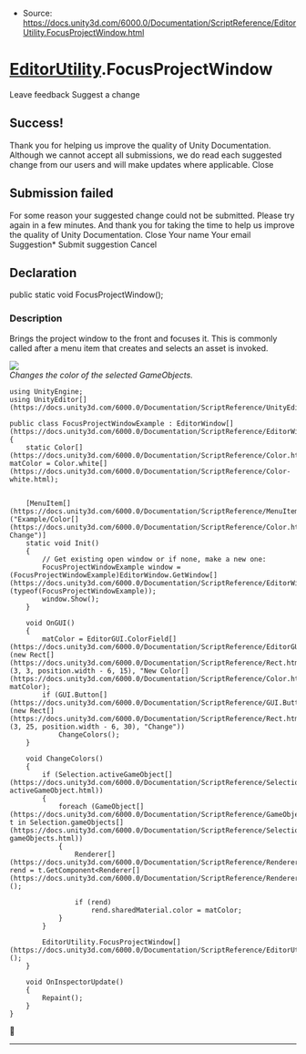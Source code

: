* Source: https://docs.unity3d.com/6000.0/Documentation/ScriptReference/EditorUtility.FocusProjectWindow.html

#  [EditorUtility](https://docs.unity3d.com/6000.0/Documentation/ScriptReference/EditorUtility.html).FocusProjectWindow
Leave feedback
Suggest a change
## Success!
Thank you for helping us improve the quality of Unity Documentation. Although we cannot accept all submissions, we do read each suggested change from our users and will make updates where applicable.
Close
## Submission failed
For some reason your suggested change could not be submitted. Please <a>try again</a> in a few minutes. And thank you for taking the time to help us improve the quality of Unity Documentation.
Close
Your name Your email Suggestion* Submit suggestion
Cancel
## Declaration
public static void FocusProjectWindow(); 
### Description
Brings the project window to the front and focuses it.
This is commonly called after a menu item that creates and selects an asset is invoked.  
  
![](https://docs.unity3d.com/6000.0/Documentation/StaticFiles/ScriptRefImages/EditorUtilityFocusProjectWindow.png)  
_Changes the color of the selected GameObjects._
```
using UnityEngine;
using UnityEditor[](https://docs.unity3d.com/6000.0/Documentation/ScriptReference/UnityEditor.html);  
  
public class FocusProjectWindowExample : EditorWindow[](https://docs.unity3d.com/6000.0/Documentation/ScriptReference/EditorWindow.html)
{
    static Color[](https://docs.unity3d.com/6000.0/Documentation/ScriptReference/Color.html)    matColor = Color.white[](https://docs.unity3d.com/6000.0/Documentation/ScriptReference/Color-white.html);  
  

    [MenuItem[](https://docs.unity3d.com/6000.0/Documentation/ScriptReference/MenuItem.html)("Example/Color[](https://docs.unity3d.com/6000.0/Documentation/ScriptReference/Color.html) Change")]
    static void Init()
    {
        // Get existing open window or if none, make a new one:
        FocusProjectWindowExample window = (FocusProjectWindowExample)EditorWindow.GetWindow[](https://docs.unity3d.com/6000.0/Documentation/ScriptReference/EditorWindow.GetWindow.html)(typeof(FocusProjectWindowExample));
        window.Show();
    }  
  
    void OnGUI()
    {
        matColor = EditorGUI.ColorField[](https://docs.unity3d.com/6000.0/Documentation/ScriptReference/EditorGUI.ColorField.html)(new Rect[](https://docs.unity3d.com/6000.0/Documentation/ScriptReference/Rect.html)(3, 3, position.width - 6, 15), "New Color[](https://docs.unity3d.com/6000.0/Documentation/ScriptReference/Color.html):", matColor);
        if (GUI.Button[](https://docs.unity3d.com/6000.0/Documentation/ScriptReference/GUI.Button.html)(new Rect[](https://docs.unity3d.com/6000.0/Documentation/ScriptReference/Rect.html)(3, 25, position.width - 6, 30), "Change"))
            ChangeColors();
    }  
  
    void ChangeColors()
    {
        if (Selection.activeGameObject[](https://docs.unity3d.com/6000.0/Documentation/ScriptReference/Selection-activeGameObject.html))
        {
            foreach (GameObject[](https://docs.unity3d.com/6000.0/Documentation/ScriptReference/GameObject.html) t in Selection.gameObjects[](https://docs.unity3d.com/6000.0/Documentation/ScriptReference/Selection-gameObjects.html))
            {
                Renderer[](https://docs.unity3d.com/6000.0/Documentation/ScriptReference/Renderer.html) rend = t.GetComponent<Renderer[](https://docs.unity3d.com/6000.0/Documentation/ScriptReference/Renderer.html)>();  
  
                if (rend)
                    rend.sharedMaterial.color = matColor;
            }
        }  
  
        EditorUtility.FocusProjectWindow[](https://docs.unity3d.com/6000.0/Documentation/ScriptReference/EditorUtility.FocusProjectWindow.html)();
    }  
  
    void OnInspectorUpdate()
    {
        Repaint();
    }
}

```

* * *
